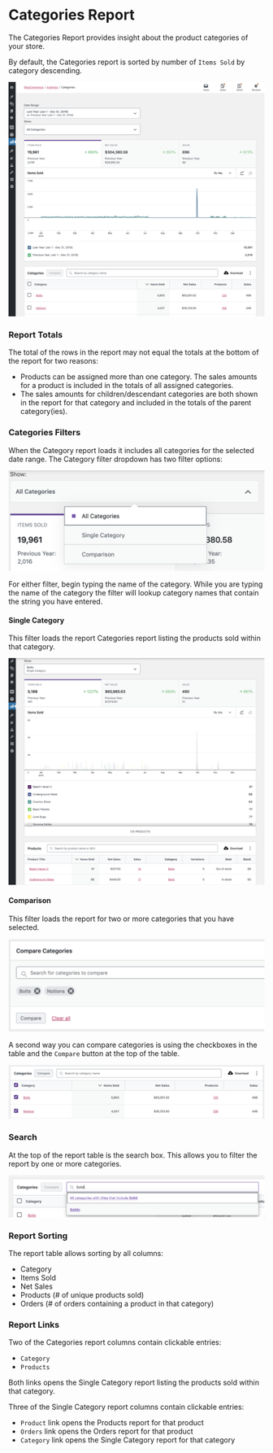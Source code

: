 # Categories Report

The Categories Report provides insight about the product categories of your store.

By default, the Categories report is sorted by number of `Items Sold` by category descending.

![Category Filter](images/analytics-categories-report.png)

### Report Totals

The total of the rows in the report may not equal the totals at the bottom of the report for two reasons:

- Products can be assigned more than one category. The sales amounts for a product is included in the totals of all assigned categories.
- The sales amounts for children/descendant categories are both shown in the report for that category and included in the totals of the parent category(ies).

### Categories Filters

When the Category report loads it includes all categories for the selected date range. The Category filter dropdown has two filter options:

![Category Filter](images/analytics-categories-report-filter.png)

For either filter, begin typing the name of the category. While you are typing the name of the category the filter will lookup category names that contain the string you have entered. 

#### Single Category

This filter loads the report Categories report listing the products sold within that category.

![Category Filter](images/analytics-categories-single-category.png)

#### Comparison

This filter loads the report for two or more categories that you have selected.

![Category Filter](images/analytics-categories-report-compare.png)

A second way you can compare categories is using the checkboxes in the table and the `Compare` button at the top of the table.

![Category Filter](images/analytics-categories-report-table-compare.png)

### Search

At the top of the report table is the search box. This allows you to filter the report by one or more categories.

![Category Search](images/analytics-categories-search.png)

### Report Sorting

The report table allows sorting by all columns:

- Category
- Items Sold
- Net Sales
- Products (# of unique products sold)
- Orders (# of orders containing a product in that category)

### Report Links

Two of the Categories report columns contain clickable entries:

- `Category`
- `Products`

Both links opens the Single Category report listing the products sold within that category.

Three of the Single Category report columns contain clickable entries:

- `Product` link opens the Products report for that product
- `Orders` link opens the Orders report for that product
- `Category` link opens the Single Category report for that category

